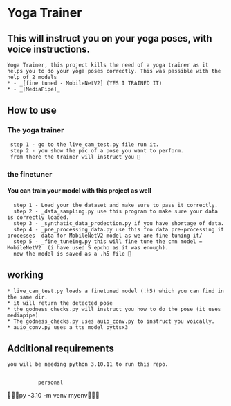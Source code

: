 # Yoga Trainer


## This will instruct you on your yoga poses, with voice instructions.
    Yoga Trainer, this project kills the need of a yoga trainer as it helps you to do your yoga poses correctly. This was passible with the help of 2 models
    * - _[fine tuned - MobileNetV2] (YES I TRAINED IT)
    * - _[MediaPipe]_


## How to use 
  ### The yoga trainer
     step 1 - go to the live_cam_test.py file run it.
     step 2 - you show the pic of a pose you want to perform.
     from there the trainer will instruct you 🎉
  ### the finetuner 
  #### You can train your model with this project as well
      step 1 - Load your the dataset and make sure to pass it correctly.
      step 2 - _data_sampling.py use this program to make sure your data is correctly loaded.
      step 3 - _synthatic_data_prodection.py if you have shortage of data.
      step 4 - _pre_processing_data.py use this fro data pre-processing it processes  data for MobileNetV2 model as we are fine tuning it/
      step 5 - _fine_tuneing.py this will fine tune the cnn model = MobileNetV2  (i have used 5 epcho as it was enough).
      now the model is saved as a .h5 file 🎉


## working
    * live_cam_test.py loads a finetuned model (.h5) which you can find in the same dir.
    * it will return the detected pose
    * the godness_checks.py will instruct you how to do the pose (it uses mediapipe)
    * The godness_checks.py uses auio_conv.py to instruct you voically.
    * auio_conv.py uses a tts model pyttsx3

## Additional requirements
    you will be needing python 3.10.11 to run this repo.


              personal 
🔴🔴🔴py -3.10 -m venv myenv🔴🔴🔴

